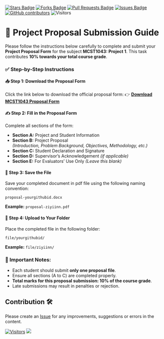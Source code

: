 <a href="https://github.com/drshahizan/research-design/stargazers"><img src="https://img.shields.io/github/stars/drshahizan/research-design" alt="Stars Badge"/></a>
<a href="https://github.com/drshahizan/research-design/network/members"><img src="https://img.shields.io/github/forks/drshahizan/research-design" alt="Forks Badge"/></a>
<a href="https://github.com/drshahizan/research-design/pulls"><img src="https://img.shields.io/github/issues-pr/drshahizan/research-design" alt="Pull Requests Badge"/></a>
<a href="https://github.com/drshahizan/research-design"><img src="https://img.shields.io/github/issues/drshahizan/research-design" alt="Issues Badge"/></a>
<a href="https://github.com/drshahizan/research-design/graphs/contributors"><img alt="GitHub contributors" src="https://img.shields.io/github/contributors/drshahizan/research-design?color=2b9348"></a>
![Visitors](https://api.visitorbadge.io/api/visitors?path=https%3A%2F%2Fgithub.com%2Fdrshahizan%2BDM&labelColor=%23d9e3f0&countColor=%23697689&style=flat)

# 🧾 Project Proposal Submission Guide

Please follow the instructions below carefully to complete and submit your **Project Proposal Form** for the subject **MCST1043: Project 1**. This task contributes **10% towards your total course grade**.

### ✅ Step-by-Step Instructions

#### 📥 **Step 1: Download the Proposal Form**
Click the link below to download the official proposal form:
👉 [**Download MCST1043 Proposal Form**](https://github.com/drshahizan/research-design/blob/main/24252/proposal/file/MCST1043%20Proposal%20Form.docx)

#### ✍️ **Step 2: Fill in the Proposal Form**
Complete all sections of the form:

- **Section A:** Project and Student Information  
- **Section B:** Project Proposal  
  *(Introduction, Problem Background, Objectives, Methodology, etc.)*  
- **Section C:** Student Declaration and Signature  
- **Section D:** Supervisor’s Acknowledgement *(if applicable)*  
- **Section E:** For Evaluators’ Use Only *(Leave this blank)*


#### 💾 **Step 3: Save the File**
Save your completed document in pdf file using the following naming convention:

```
proposal-yourgithubid.docx
```
**Example:** `proposal-ziyiinn.pdf`

#### 📁 **Step 4: Upload to Your Folder**
Place the completed file in the following folder:
```
file/yourgithubid/
```
**Example:** `file/ziyiinn/`

### 📌 Important Notes:
- Each student should submit **only one proposal file**.
- Ensure all sections (A to C) are completed properly.
- **Total marks for this proposal submission: 10% of the course grade**.
- Late submissions may result in penalties or rejection.

## Contribution 🛠️
Please create an [Issue](https://github.com/drshahizan/research-design/issues) for any improvements, suggestions or errors in the content.

[![Visitors](https://api.visitorbadge.io/api/visitors?path=https%3A%2F%2Fgithub.com%2Fdrshahizan&labelColor=%23697689&countColor=%23555555&style=plastic)](https://visitorbadge.io/status?path=https%3A%2F%2Fgithub.com%2Fdrshahizan)
![](https://hit.yhype.me/github/profile?user_id=81284918)



